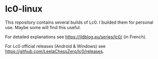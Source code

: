 # lc0-linux

This repository contains several builds of Lc0.
I builded them for personal use.
Maybe some will find this useful.

For detailed explanations see https://jldblog.eu/series/lc0/ (in French).

For Lc0 official releases (Android & Windows) see https://github.com/LeelaChessZero/lc0/releases.
